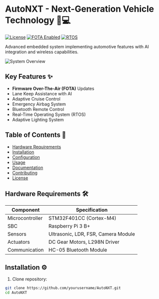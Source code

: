 # AutoNXT - Next-Generation Vehicle Technology 🚗💻

[![License](https://img.shields.io/badge/License-MIT-blue.svg)](https://opensource.org/licenses/MIT)
[![FOTA Enabled](https://img.shields.io/badge/FOTA-Enabled-success)](https://en.wikipedia.org/wiki/Firmware_over-the-air)
[![RTOS](https://img.shields.io/badge/RTOS-FreeRTOS-informational)](https://www.freertos.org/)

Advanced embedded system implementing automotive features with AI integration and wireless capabilities.

![System Overview](docs/assets/system_diagram.png) <!-- Add actual image path -->

## Key Features ✨
- **Firmware Over-The-Air (FOTA)** Updates
- Lane Keep Assistance with AI
- Adaptive Cruise Control
- Emergency Airbag System
- Bluetooth Remote Control
- Real-Time Operating System (RTOS)
- Adaptive Lighting System

## Table of Contents 📖
- [Hardware Requirements](#hardware-requirements)
- [Installation](#installation)
- [Configuration](#configuration)
- [Usage](#usage)
- [Documentation](#documentation)
- [Contributing](#contributing)
- [License](#license)

## Hardware Requirements 🛠️
| Component               | Specification                          |
|-------------------------|----------------------------------------|
| Microcontroller         | STM32F401CC (Cortex-M4)               |
| SBC                     | Raspberry Pi 3 B+                     |
| Sensors                 | Ultrasonic, LDR, FSR, Camera Module   |
| Actuators               | DC Gear Motors, L298N Driver          |
| Communication           | HC-05 Bluetooth Module                |

## Installation ⚙️
1. Clone repository:
```bash
git clone https://github.com/yourusername/AutoNXT.git
cd AutoNXT